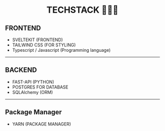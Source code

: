 <h1 align='center'>TECHSTACK 🧑🏼‍💻</h2>

## FRONTEND

- SVELTEKIT (FRONTEND)
- TAILWIND CSS (FOR STYLING)
- Typescript / Javascript (Programming language)

<hr>

## BACKEND

- FAST-API (PYTHON)
- POSTGRES FOR DATABASE
- SQLAlchemy (ORM)

<hr>

## Package Manager

- YARN (PACKAGE MANAGER)
